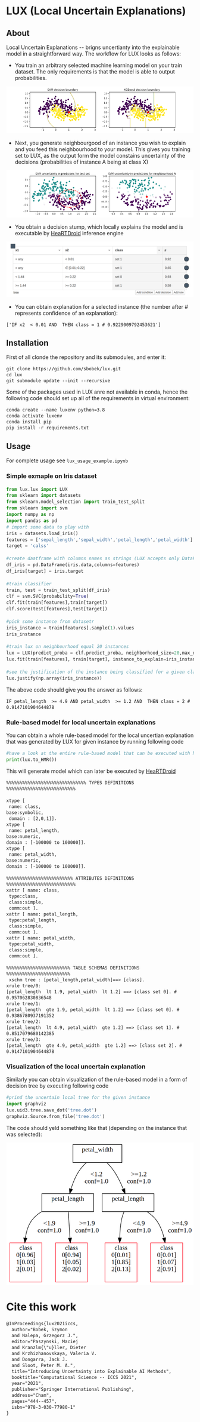 # LUX (Local Uncertain Explanations)
## About
Local Uncertain Explanations -- brigns uncertianty into the explainable model in a straightforward way.
The workflow for LUX looks as follows:
  - You train an arbitrary selected machine learning model on your train dataset. The only requirements is that the model is able to output probabilities.
  
  ![](./decbound-point.png)
  - Next, you generate neighbourgood of an instance you wish to explain and you feed this neighbourhood to your model. This gives you training set to LUX, as the output form the model constains uncertainty of the decisions (probabilities of instance A being at class X)
  
  ![](./neighbourhood.png)
  - You obtain a decision stump, which locally explains the model and is executable by [HeaRTDroid](https://heartdroid.re) inference engine
  
  ![](./hmrp.png)
  - You can obtain explanation for a selected instance (the number after # represents confidence of an explanation):
  ```
  ['IF x2  < 0.01 AND  THEN class = 1 # 0.9229009792453621']
  ```

## Installation

First of all  clonde the repository and its submodules, and enter it:
```
git clone https://github.com/sbobek/lux.git
cd lux
git submodule update --init --recursive
```
Some of the packages used in LUX anre not available in conda, hence the following code should set up all of the requirements in virtual environment:

```
conda create --name luxenv python=3.8
conda activate luxenv
conda install pip
pip install -r requirements.txt
```
## Usage

For complete usage see `lux_usage_example.ipynb`

### Simple exmaple on Iris dataset

``` python
from lux.lux import LUX
from sklearn import datasets
from sklearn.model_selection import train_test_split
from sklearn import svm
import numpy as np
import pandas as pd
# import some data to play with
iris = datasets.load_iris()
features = ['sepal_length','sepal_width','petal_length','petal_width']
target = 'calss'

#create daatframe with columns names as strings (LUX accepts only DataFrames withj string columns names)
df_iris = pd.DataFrame(iris.data,columns=features)
df_iris[target] = iris.target

#train classifier
train, test = train_test_split(df_iris)
clf = svm.SVC(probability=True)
clf.fit(train[features],train[target])
clf.score(test[features],test[target])

#pick some instance from datasetr
iris_instance = train[features].sample(1).values
iris_instance

#train lux on neighbourhood equal 20 instances
lux = LUX(predict_proba = clf.predict_proba, neighborhood_size=20,max_depth=2,  node_size_limit = 1, grow_confidence_threshold = 0 )
lux.fit(train[features], train[target], instance_to_explain=iris_instance,class_names=[0,1,2])

#see the justification of the instance being classified for a given class
lux.justify(np.array(iris_instance))

```

The above code should give you the answer as follows:
```
IF petal_length  >= 4.9 AND petal_width  >= 1.2 AND  THEN class = 2 # 0.9147101904644878
```

### Rule-based model for local uncertain explanations
You can obtain a whole rule-based model for the local uncertian explanation that was generated by LUX for given instance by running following code

``` python
#have a look at the entire rule-based model that can be executed with https:://heartdroid.re
print(lux.to_HMR())
```

This will generate model which can later be executed by [HeaRTDroid](https://heartdroid.re)

```
%%%%%%%%%%%%%%%%%%%%%%%%%%%%%% TYPES DEFINITIONS %%%%%%%%%%%%%%%%%%%%%%%%%%

xtype [
 name: class, 
base:symbolic,
 domain : [2,0,1]].
xtype [
 name: petal_length, 
base:numeric,
domain : [-100000 to 100000]].
xtype [
 name: petal_width, 
base:numeric,
domain : [-100000 to 100000]].

%%%%%%%%%%%%%%%%%%%%%%%%% ATTRIBUTES DEFINITIONS %%%%%%%%%%%%%%%%%%%%%%%%%%
xattr [ name: class,
 type:class,
 class:simple,
 comm:out ].
xattr [ name: petal_length,
 type:petal_length,
 class:simple,
 comm:out ].
xattr [ name: petal_width,
 type:petal_width,
 class:simple,
 comm:out ].

%%%%%%%%%%%%%%%%%%%%%%%% TABLE SCHEMAS DEFINITIONS %%%%%%%%%%%%%%%%%%%%%%%%
 xschm tree : [petal_length,petal_width]==> [class].
xrule tree/0:
[petal_length  lt 1.9, petal_width  lt 1.2] ==> [class set 0]. # 0.957062830836548
xrule tree/1:
[petal_length  gte 1.9, petal_width  lt 1.2] ==> [class set 0]. # 0.9386780937191352
xrule tree/2:
[petal_length  lt 4.9, petal_width  gte 1.2] ==> [class set 1]. # 0.8517079680142385
xrule tree/3:
[petal_length  gte 4.9, petal_width  gte 1.2] ==> [class set 2]. # 0.9147101904644878
```
### Visualization of the local uncertain explanation
Similarly you can obtain visualization of the rule-based model in a form of decision tree by executing following code

``` python
#prind the uncertain local tree for the given instance
import graphviz
lux.uid3.tree.save_dot('tree.dot')
graphviz.Source.from_file('tree.dot')
```

The code should yeld something like that (depending on the instance that was selected):

![](./utree.png)

# Cite this work

```
@InProceedings{lux2021iccs,
  author="Bobek, Szymon
  and Nalepa, Grzegorz J.",
  editor="Paszynski, Maciej
  and Kranzlm{\"u}ller, Dieter
  and Krzhizhanovskaya, Valeria V.
  and Dongarra, Jack J.
  and Sloot, Peter M. A.",
  title="Introducing Uncertainty into Explainable AI Methods",
  booktitle="Computational Science -- ICCS 2021",
  year="2021",
  publisher="Springer International Publishing",
  address="Cham",
  pages="444--457",
  isbn="978-3-030-77980-1"
}
